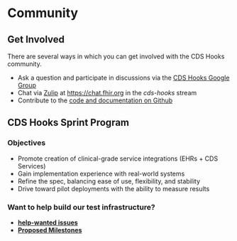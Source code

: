 # Community

## Get Involved

There are several ways in which you can get involved with the CDS Hooks community.

- Ask a question and participate in discussions via the [CDS Hooks Google Group](https://groups.google.com/forum/#!forum/cds-hooks)
- Chat via [Zulip](https://zulip.org/) at <https://chat.fhir.org> in the *cds-hooks* stream
- Contribute to the [code and documentation on Github](https://github.com/cds-hooks)

## CDS Hooks Sprint Program

### Objectives

 * Promote creation of clinical-grade service integrations (EHRs + CDS Services)
 * Gain implementation experience with real-world systems
 * Refine the spec, balancing ease of use, flexibility, and stability
 * Drive toward pilot deployments with the ability to measure results


### Want to help build our test infrastructure?

 * **[help-wanted issues](https://github.com/cds-hooks/cds-hooks/labels/help%20wanted)**
 * **[Proposed Milestones](https://github.com/cds-hooks/cds-hooks/milestones)**
